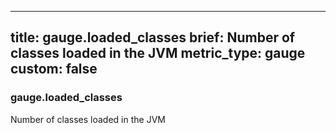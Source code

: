 
---
title: gauge.loaded_classes
brief: Number of classes loaded in the JVM
metric_type: gauge
custom: false
---
### gauge.loaded_classes

Number of classes loaded in the JVM
